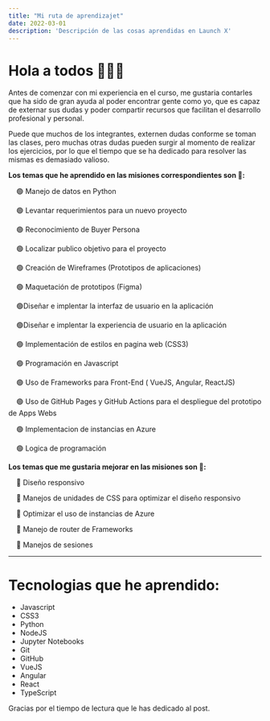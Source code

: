 ```yaml
---
title: "Mi ruta de aprendizajet"
date: 2022-03-01
description: 'Descripción de las cosas aprendidas en Launch X'
---
```


# **Hola a todos  🧑🏻‍💻** 

Antes de comenzar con mi experiencia en el curso, me gustaria contarles que ha sido de gran ayuda al poder encontrar gente como yo, que es capaz de externar sus dudas y poder compartir recursos que facilitan el desarrollo profesional y personal.

Puede que muchos de los integrantes, externen dudas conforme se toman las clases, pero muchas otras dudas pueden surgir al momento de realizar los ejercicios, por lo que el tiempo que se ha dedicado para resolver las mismas es demasiado valioso.

**Los temas que he aprendido en las misiones correspondientes son 🚀:**

&nbsp;&nbsp;&nbsp;&nbsp;🟢 Manejo de datos en Python

&nbsp;&nbsp;&nbsp;&nbsp;🟢 Levantar requerimientos para un nuevo proyecto

&nbsp;&nbsp;&nbsp;&nbsp;🟢 Reconocimiento de Buyer Persona

&nbsp;&nbsp;&nbsp;&nbsp;🟢 Localizar publico objetivo para el proyecto

&nbsp;&nbsp;&nbsp;&nbsp;🟢 Creación de Wireframes (Prototipos de aplicaciones)

&nbsp;&nbsp;&nbsp;&nbsp;🟢 Maquetación de prototipos (Figma)

&nbsp;&nbsp;&nbsp;&nbsp;🟢Diseñar e implentar la interfaz de usuario en la aplicación

&nbsp;&nbsp;&nbsp;&nbsp;🟢Diseñar e implentar la experiencia de usuario en la aplicación

&nbsp;&nbsp;&nbsp;&nbsp;🟢 Implementación de estilos en pagina web (CSS3)

&nbsp;&nbsp;&nbsp;&nbsp;🟢 Programación en Javascript

&nbsp;&nbsp;&nbsp;&nbsp;🟢 Uso de Frameworks para Front-End ( VueJS, Angular, ReactJS)

&nbsp;&nbsp;&nbsp;&nbsp;🟢 Uso de GitHub Pages y GitHub Actions para el despliegue del prototipo de Apps Webs

&nbsp;&nbsp;&nbsp;&nbsp;🟢 Implementacion de instancias en Azure

&nbsp;&nbsp;&nbsp;&nbsp;🟢 Logica de programación

**Los temas que me gustaria mejorar en las misiones son 🚀:**

&nbsp;&nbsp;&nbsp;&nbsp;🔵 Diseño responsivo

&nbsp;&nbsp;&nbsp;&nbsp;🔵 Manejos de unidades de CSS para optimizar el diseño responsivo

&nbsp;&nbsp;&nbsp;&nbsp;🔵 Optimizar el uso de instancias de Azure

&nbsp;&nbsp;&nbsp;&nbsp;🔵 Manejo de router de Frameworks

&nbsp;&nbsp;&nbsp;&nbsp;🔵 Manejos de sesiones

------------

# Tecnologias que he aprendido:

- Javascript
- CSS3
- Python
- NodeJS
- Jupyter Notebooks
- Git
- GitHub
- VueJS
- Angular
- React
- TypeScript

Gracias por el tiempo de lectura que le has dedicado al post.

